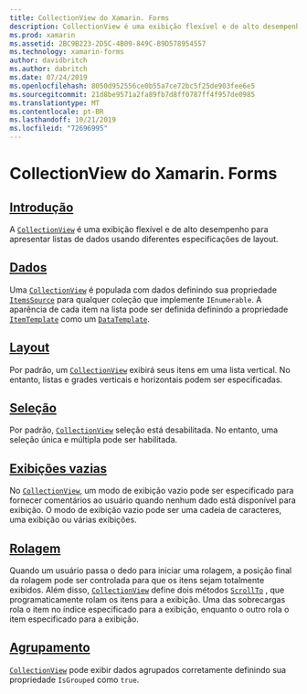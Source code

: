 ```yaml
---
title: CollectionView do Xamarin. Forms
description: CollectionView é uma exibição flexível e de alto desempenho para apresentar listas de dados usando diferentes especificações de layout.
ms.prod: xamarin
ms.assetid: 2BC9B223-2D5C-4B09-849C-B9D578954557
ms.technology: xamarin-forms
author: davidbritch
ms.author: dabritch
ms.date: 07/24/2019
ms.openlocfilehash: 8050d952556ce0b55a7ce72bc5f25de903fee6e5
ms.sourcegitcommit: 21d8be9571a2fa89fb7d8ff0787ff4f957de0985
ms.translationtype: MT
ms.contentlocale: pt-BR
ms.lasthandoff: 10/21/2019
ms.locfileid: "72696995"
---
```

# <a name="xamarinforms-collectionview"></a>CollectionView do Xamarin. Forms

## <a name="introductionintroductionmd"></a>[Introdução](introduction.md)

A [`CollectionView`](xref:Xamarin.Forms.CollectionView) é uma exibição flexível e de alto desempenho para apresentar listas de dados usando diferentes especificações de layout.

## <a name="datapopulate-datamd"></a>[Dados](populate-data.md)

Uma [`CollectionView`](xref:Xamarin.Forms.CollectionView) é populada com dados definindo sua propriedade [`ItemsSource`](xref:Xamarin.Forms.ItemsView.ItemsSource) para qualquer coleção que implemente `IEnumerable`. A aparência de cada item na lista pode ser definida definindo a propriedade [`ItemTemplate`](xref:Xamarin.Forms.ItemsView.ItemTemplate) como um [`DataTemplate`](xref:Xamarin.Forms.DataTemplate).

## <a name="layoutlayoutmd"></a>[Layout](layout.md)

Por padrão, um [`CollectionView`](xref:Xamarin.Forms.CollectionView) exibirá seus itens em uma lista vertical. No entanto, listas e grades verticais e horizontais podem ser especificadas.

## <a name="selectionselectionmd"></a>[Seleção](selection.md)

Por padrão, [`CollectionView`](xref:Xamarin.Forms.CollectionView) seleção está desabilitada. No entanto, uma seleção única e múltipla pode ser habilitada.

## <a name="empty-viewsemptyviewmd"></a>[Exibições vazias](emptyview.md)

No [`CollectionView`](xref:Xamarin.Forms.CollectionView), um modo de exibição vazio pode ser especificado para fornecer comentários ao usuário quando nenhum dado está disponível para exibição. O modo de exibição vazio pode ser uma cadeia de caracteres, uma exibição ou várias exibições.

## <a name="scrollingscrollingmd"></a>[Rolagem](scrolling.md)

Quando um usuário passa o dedo para iniciar uma rolagem, a posição final da rolagem pode ser controlada para que os itens sejam totalmente exibidos. Além disso, [`CollectionView`](xref:Xamarin.Forms.CollectionView) define dois métodos [`ScrollTo`](xref:Xamarin.Forms.ItemsView.ScrollTo*) , que programaticamente rolam os itens para a exibição. Uma das sobrecargas rola o item no índice especificado para a exibição, enquanto o outro rola o item especificado para a exibição.

## <a name="groupinggroupingmd"></a>[Agrupamento](grouping.md)

[`CollectionView`](xref:Xamarin.Forms.CollectionView) pode exibir dados agrupados corretamente definindo sua propriedade `IsGrouped` como `true`.

